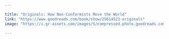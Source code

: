 ```yaml
---

title: "Originals: How Non-Conformists Move the World"
link: "https://www.goodreads.com/book/show/25614523-originals"
image: "https://i.gr-assets.com/images/S/compressed.photo.goodreads.com/books/1445791874l/25614523.jpg"

---
```

